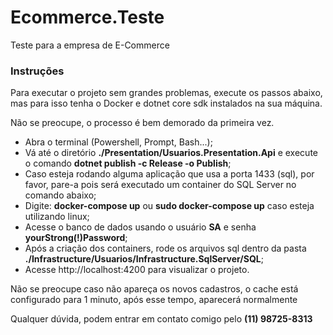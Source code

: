 # Ecommerce.Teste
Teste para a empresa de E-Commerce


### Instruções
Para executar o projeto sem grandes problemas, execute os passos abaixo, mas para isso tenha o Docker e dotnet core sdk instalados na sua máquina.

Não se preocupe, o processo é bem demorado da primeira vez.

- Abra o terminal (Powershell, Prompt, Bash...);
- Vá até o diretório **./Presentation/Usuarios.Presentation.Api** e execute o comando **dotnet publish -c Release -o Publish**;
- Caso esteja rodando alguma aplicação que usa a porta 1433 (sql), por favor, pare-a pois será executado um container do SQL Server no comando abaixo;
- Digite: **docker-compose up** ou **sudo docker-compose up** caso esteja utilizando linux;
- Acesse o banco de dados usando o usuário **SA** e senha **yourStrong(!)Password**;
- Após a criação dos containers, rode os arquivos sql dentro da pasta **./Infrastructure/Usuarios/Infrastructure.SqlServer/SQL**;
- Acesse http://localhost:4200 para visualizar o projeto.

Não se preocupe caso não apareça os novos cadastros, o cache está configurado para 1 minuto, após esse tempo, aparecerá normalmente

Qualquer dúvida, podem entrar em contato comigo pelo **(11) 98725-8313**